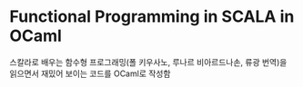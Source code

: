 # Functional Programming in SCALA in OCaml

스칼라로 배우는 함수형 프로그래밍(폴 키우사노, 루나르 비아르드나손, 류광 번역)을 읽으면서
재밌어 보이는 코드를 OCaml로 작성함
